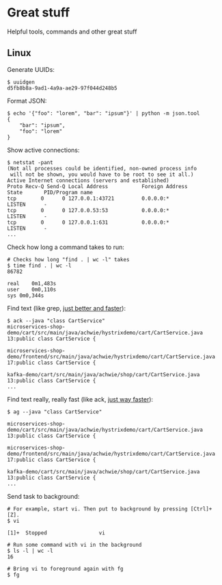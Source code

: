 # Great stuff
Helpful tools, commands and other great stuff

## Linux

Generate UUIDs:
```
$ uuidgen
d5fb8b8a-9ad1-4a9a-ae29-97f044d248b5
```

Format JSON:
```
$ echo '{"foo": "lorem", "bar": "ipsum"}' | python -m json.tool
{
    "bar": "ipsum",
    "foo": "lorem"
}
```

Show active connections:
```
$ netstat -pant
(Not all processes could be identified, non-owned process info
 will not be shown, you would have to be root to see it all.)
Active Internet connections (servers and established)
Proto Recv-Q Send-Q Local Address           Foreign Address         State       PID/Program name    
tcp        0      0 127.0.0.1:43721         0.0.0.0:*               LISTEN      -                   
tcp        0      0 127.0.0.53:53           0.0.0.0:*               LISTEN      -                   
tcp        0      0 127.0.0.1:631           0.0.0.0:*               LISTEN      -             
...
```

Check how long a command takes to run:
```
# Checks how long "find . | wc -l" takes
$ time find . | wc -l
86782

real	0m1,483s
user	0m0,110s
sys	0m0,344s
```

Find text (like grep, [just better and faster](https://beyondgrep.com/why-ack/)):
```
$ ack --java "class CartService"
microservices-shop-demo/cart/src/main/java/achwie/hystrixdemo/cart/CartService.java
13:public class CartService {

microservices-shop-demo/frontend/src/main/java/achwie/hystrixdemo/cart/CartService.java
17:public class CartService {

kafka-demo/cart/src/main/java/achwie/shop/cart/CartService.java
13:public class CartService {
...
```

Find text really, really fast (like ack, [just way faster](https://github.com/ggreer/the_silver_searcher)):
```
$ ag --java "class CartService"

microservices-shop-demo/cart/src/main/java/achwie/hystrixdemo/cart/CartService.java
13:public class CartService {

microservices-shop-demo/frontend/src/main/java/achwie/hystrixdemo/cart/CartService.java
17:public class CartService {

kafka-demo/cart/src/main/java/achwie/shop/cart/CartService.java
13:public class CartService {
...
```

Send task to background:
```
# For example, start vi. Then put to background by pressing [Ctrl]+[Z].
$ vi

[1]+  Stopped                 vi

# Run some command with vi in the background
$ ls -l | wc -l
16

# Bring vi to foreground again with fg
$ fg

```
